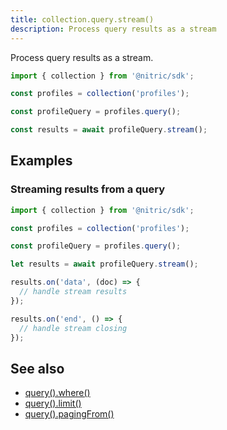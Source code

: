 ```yaml
---
title: collection.query.stream()
description: Process query results as a stream
---
```


Process query results as a stream.

```javascript
import { collection } from '@nitric/sdk';

const profiles = collection('profiles');

const profileQuery = profiles.query();

const results = await profileQuery.stream();
```

## Examples

### Streaming results from a query

```javascript
import { collection } from '@nitric/sdk';

const profiles = collection('profiles');

const profileQuery = profiles.query();

let results = await profileQuery.stream();

results.on('data', (doc) => {
  // handle stream results
});

results.on('end', () => {
  // handle stream closing
});
```

## See also

- [query().where()]()
- [query().limit()]()
- [query().pagingFrom()]()
